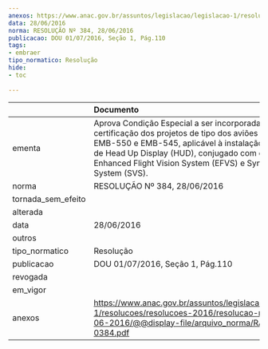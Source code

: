 ```yaml
---
anexos: https://www.anac.gov.br/assuntos/legislacao/legislacao-1/resolucoes/resolucoes-2016/resolucao-no-384-28-06-2016/@@display-file/arquivo_norma/RA2016-0384.pdf
data: 28/06/2016
norma: RESOLUÇÃO Nº 384, 28/06/2016
publicacao: DOU 01/07/2016, Seção 1, Pág.110
tags:
- embraer
tipo_normatico: Resolução
hide: 
- toc 
 
---
```


|                    | Documento                                                                                                                                                                                                                                                                                |
|:-------------------|:-----------------------------------------------------------------------------------------------------------------------------------------------------------------------------------------------------------------------------------------------------------------------------------------|
| ementa             | Aprova Condição Especial a ser incorporada à base de certificação dos projetos de tipo dos aviões Embraer EMB-550 e EMB-545, aplicável à instalação de sistema de Head Up Display (HUD), conjugado com os sistemas Enhanced Flight Vision System (EFVS) e Synthetic Vision System (SVS). |
| norma              | RESOLUÇÃO Nº 384, 28/06/2016                                                                                                                                                                                                                                                             |
| tornada_sem_efeito |                                                                                                                                                                                                                                                                                          |
| alterada           |                                                                                                                                                                                                                                                                                          |
| data               | 28/06/2016                                                                                                                                                                                                                                                                               |
| outros             |                                                                                                                                                                                                                                                                                          |
| tipo_normatico     | Resolução                                                                                                                                                                                                                                                                                |
| publicacao         | DOU 01/07/2016, Seção 1, Pág.110                                                                                                                                                                                                                                                         |
| revogada           |                                                                                                                                                                                                                                                                                          |
| em_vigor           |                                                                                                                                                                                                                                                                                          |
| anexos             | https://www.anac.gov.br/assuntos/legislacao/legislacao-1/resolucoes/resolucoes-2016/resolucao-no-384-28-06-2016/@@display-file/arquivo_norma/RA2016-0384.pdf                                                                                                                             |
